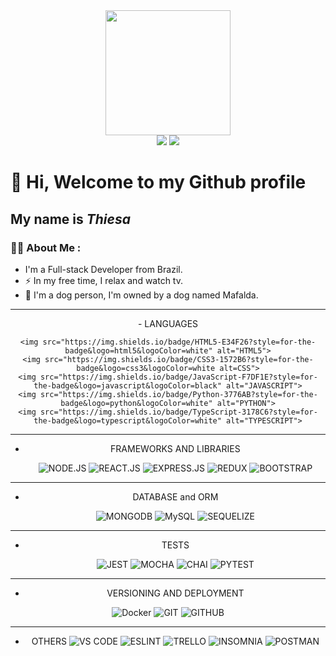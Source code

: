 <div align="center">
<img src="https://media.giphy.com/media/2aIRxJ8YitX04Am4kO/giphy.gif" width="200" height="200" />
  </div>
<div align="center">  
<a href="https://www.linkedin.com/in/thiesa-cesco" target="_blank"><img src="https://img.shields.io/badge/-LinkedIn-%230077B5?style=for-the-badge&logo=linkedin&logoColor=white" target="_blank"></a>  
<a href = "mailto:thiesa.c@gmail.com"><img src="https://img.shields.io/badge/Gmail-D14836?style=for-the-badge&logo=gmail&logoColor=white" target="_blank"></a>
</div>


# 👋 Hi, Welcome to my Github profile
## My name is *Thiesa*


### :woman_technologist: About Me :
- I'm a Full-stack Developer from Brazil.
- :zap: In my free time, I relax and watch tv.
- :dog: I'm a dog person, I'm owned by a dog named Mafalda.
---
<div align="center">
  - LANGUAGES

    <img src="https://img.shields.io/badge/HTML5-E34F26?style=for-the-badge&logo=html5&logoColor=white" alt="HTML5">
    <img src="https://img.shields.io/badge/CSS3-1572B6?style=for-the-badge&logo=css3&logoColor=white alt=CSS">
    <img src="https://img.shields.io/badge/JavaScript-F7DF1E?style=for-the-badge&logo=javascript&logoColor=black" alt="JAVASCRIPT">
    <img src="https://img.shields.io/badge/Python-3776AB?style=for-the-badge&logo=python&logoColor=white" alt="PYTHON">
    <img src="https://img.shields.io/badge/TypeScript-3178C6?style=for-the-badge&logo=typescript&logoColor=white" alt="TYPESCRIPT">
---
  - FRAMEWORKS AND LIBRARIES
   
    <img src="https://img.shields.io/badge/Node.js-339933?style=for-the-badge&logo=node.js&logoColor=black" alt="NODE.JS">
    <img src="https://img.shields.io/badge/React-61DAFB?style=for-the-badge&logo=react&logoColor=black" alt="REACT.JS">
    <img src="https://img.shields.io/badge/Express-000000?style=for-the-badge&logo=express&logoColor=white" alt="EXPRESS.JS">
    <img src="https://img.shields.io/badge/Redux-764ABC?style=for-the-badge&logo=redux&logoColor=white" alt="REDUX">
    <img src="https://img.shields.io/badge/Bootstrap-7952B3?style=for-the-badge&logo=bootstrap&logoColor=white" alt="BOOTSTRAP">
--- 
  - DATABASE and ORM

    <img src="https://img.shields.io/badge/MongoDB-47A248?style=for-the-badge&logo=mongodb&logoColor=black" alt="MONGODB">
    <img src="https://img.shields.io/badge/MySQL-4479A1?style=for-the-badge&logo=mysql&logoColor=white" alt="MySQL">
    <img src="https://img.shields.io/badge/Sequelize-52B0E7?style=for-the-badge&logo=sequelize&logoColor=white" alt="SEQUELIZE">
---
  - TESTS

    <img src="https://img.shields.io/badge/Jest-C21325?style=for-the-badge&logo=jest&logoColor=white" alt="JEST">
    <img src="https://img.shields.io/badge/Mocha-8D6748?style=for-the-badge&logo=mocha&logoColor=white" alt="MOCHA">
    <img src="https://img.shields.io/badge/Chai-A30701?style=for-the-badge&logo=chai&logoColor=white" alt="CHAI">
    <img src="https://img.shields.io/badge/Pytest-0A9EDC?style=for-the-badge&logo=pytest&logoColor=white" alt="PYTEST">
---
  - VERSIONING AND DEPLOYMENT

   <img src="https://img.shields.io/badge/Docker-2496ED?style=for-the-badge&logo=docker&logoColor=white" alt="Docker">
   <img src="https://img.shields.io/badge/Git-F05032?style=for-the-badge&logo=git&logoColor=white" alt="GIT">
   <img src="https://img.shields.io/badge/GitHub-181717?style=for-the-badge&logo=github&logoColor=white" alt="GITHUB">

 --- 
  - OTHERS
    <img src="https://img.shields.io/badge/Visual_Studio_Code-007ACC?style=for-the-badge&logo=visualstudiocode&logoColor=white" alt="VS CODE">
    <img src="https://img.shields.io/badge/ESLint-4B32C3?style=for-the-badge&logo=eslint&logoColor=white" alt="ESLINT">
    <img src="https://img.shields.io/badge/Trello-0052CC?style=for-the-badge&logo=trello&logoColor=white" alt="TRELLO">
    <img src="https://img.shields.io/badge/Insomnia-4000BF?style=for-the-badge&logo=insomnia&logoColor=white" alt="INSOMNIA">
    <img src="https://img.shields.io/badge/Postman-FF6C37?style=for-the-badge&logo=postman&logoColor=white" alt="POSTMAN">
 </div>





